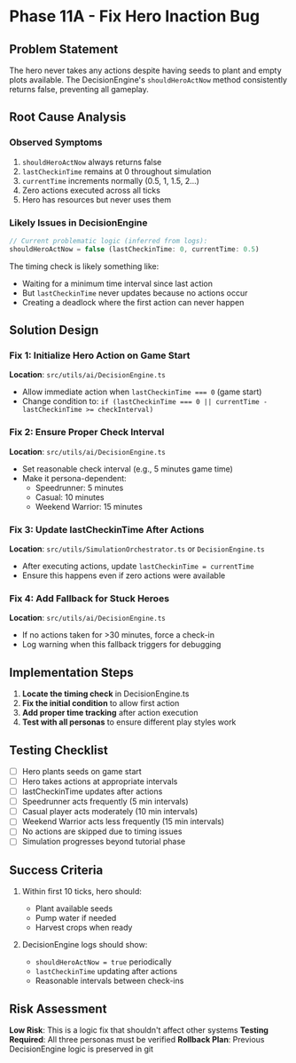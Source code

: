 # Phase 11A - Fix Hero Inaction Bug

## Problem Statement
The hero never takes any actions despite having seeds to plant and empty plots available. The DecisionEngine's `shouldHeroActNow` method consistently returns false, preventing all gameplay.

## Root Cause Analysis

### Observed Symptoms
1. `shouldHeroActNow` always returns false
2. `lastCheckinTime` remains at 0 throughout simulation
3. `currentTime` increments normally (0.5, 1, 1.5, 2...)
4. Zero actions executed across all ticks
5. Hero has resources but never uses them

### Likely Issues in DecisionEngine
```typescript
// Current problematic logic (inferred from logs):
shouldHeroActNow = false (lastCheckinTime: 0, currentTime: 0.5)
```

The timing check is likely something like:
- Waiting for a minimum time interval since last action
- But `lastCheckinTime` never updates because no actions occur
- Creating a deadlock where the first action can never happen

## Solution Design

### Fix 1: Initialize Hero Action on Game Start
**Location**: `src/utils/ai/DecisionEngine.ts`
- Allow immediate action when `lastCheckinTime === 0` (game start)
- Change condition to: `if (lastCheckinTime === 0 || currentTime - lastCheckinTime >= checkInterval)`

### Fix 2: Ensure Proper Check Interval
**Location**: `src/utils/ai/DecisionEngine.ts`
- Set reasonable check interval (e.g., 5 minutes game time)
- Make it persona-dependent:
  - Speedrunner: 5 minutes
  - Casual: 10 minutes  
  - Weekend Warrior: 15 minutes

### Fix 3: Update lastCheckinTime After Actions
**Location**: `src/utils/SimulationOrchestrator.ts` or `DecisionEngine.ts`
- After executing actions, update `lastCheckinTime = currentTime`
- Ensure this happens even if zero actions were available

### Fix 4: Add Fallback for Stuck Heroes
**Location**: `src/utils/ai/DecisionEngine.ts`
- If no actions taken for >30 minutes, force a check-in
- Log warning when this fallback triggers for debugging

## Implementation Steps

1. **Locate the timing check** in DecisionEngine.ts
2. **Fix the initial condition** to allow first action
3. **Add proper time tracking** after action execution
4. **Test with all personas** to ensure different play styles work

## Testing Checklist

- [ ] Hero plants seeds on game start
- [ ] Hero takes actions at appropriate intervals
- [ ] lastCheckinTime updates after actions
- [ ] Speedrunner acts frequently (5 min intervals)
- [ ] Casual player acts moderately (10 min intervals)
- [ ] Weekend Warrior acts less frequently (15 min intervals)
- [ ] No actions are skipped due to timing issues
- [ ] Simulation progresses beyond tutorial phase

## Success Criteria

1. Within first 10 ticks, hero should:
   - Plant available seeds
   - Pump water if needed
   - Harvest crops when ready

2. DecisionEngine logs should show:
   - `shouldHeroActNow = true` periodically
   - `lastCheckinTime` updating after actions
   - Reasonable intervals between check-ins

## Risk Assessment

**Low Risk**: This is a logic fix that shouldn't affect other systems
**Testing Required**: All three personas must be verified
**Rollback Plan**: Previous DecisionEngine logic is preserved in git